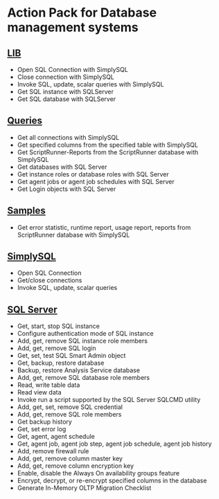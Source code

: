 # Action Pack for Database management systems

## [LIB](./_LIB__)

+ Open SQL Connection with SimplySQL
+ Close connection with SimplySQL
+ Invoke SQL, update, scalar queries with SimplySQL
+ Get SQL instance with SQLServer
+ Get SQL database with SQLServer

## [Queries](./_QUERY_)

+ Get all connections with SimplySQL
+ Get specified columns from the specified table with SimplySQL
+ Get ScriptRunner-Reports from the ScriptRunner database with SimplySQL
+ Get databases with SQL Server
+ Get instance roles or database roles with SQL Server
+ Get agent jobs or agent job schedules with SQL Server
+ Get Login objects with SQL Server

## [Samples](./Samples)

+ Get error statistic, runtime report, usage report, reports from ScriptRunner database with SimplySQL

## [SimplySQL](./SimplySQL)

+ Open SQL Connection
+ Get/close connections
+ Invoke SQL, update, scalar queries

## [SQL Server](./SQLServer)

+ Get, start, stop SQL instance
+ Configure authentication mode of SQL instance
+ Add, get, remove SQL instance role members
+ Add, get, remove SQL login
+ Get, set, test SQL Smart Admin object 
+ Get, backup, restore database
+ Backup, restore Analysis Service database
+ Add, get, remove SQL database role members
+ Read, write table data
+ Read view data
+ Invoke run a script supported by the SQL Server SQLCMD utility
+ Add, get, set, remove SQL credential
+ Add, get, remove SQL role members
+ Get backup history
+ Get, set error log
+ Get, agent, agent schedule
+ Get, agent job, agent job step, agent job schedule, agent job history
+ Add, remove firewall rule
+ Add, get, remove column master key
+ Add, get, remove column encryption key
+ Enable, disable the Always On availability groups feature
+ Encrypt, decrypt, or re-encrypt specified columns in the database
+ Generate In-Memory OLTP Migration Checklist